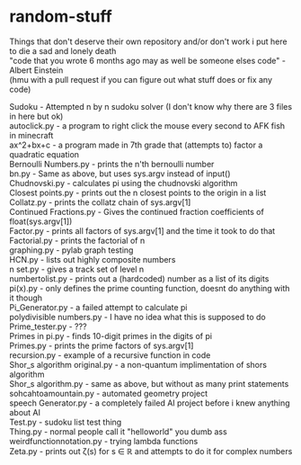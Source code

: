 # random-stuff
Things that don't deserve their own repository and/or don't work i put here to die a sad and lonely death  
"code that you wrote 6 months ago may as well be someone elses code" - Albert Einstein  
(hmu with a pull request if you can figure out what stuff does or fix any code)  

Sudoku - Attempted n by n sudoku solver (I don't know why there are 3 files in here but ok)  
autoclick.py - a program to right click the mouse every second to AFK fish in minecraft  
ax^2+bx+c - a program made in 7th grade that (attempts to) factor a quadratic equation  
Bernoulli Numbers.py - prints the n'th bernoulli number  
bn.py - Same as above, but uses sys.argv instead of input()  
Chudnovski.py - calculates pi using the chudnovski algorithm  
Closest points.py - prints out the n closest points to the origin in a list  
Collatz.py - prints the collatz chain of sys.argv[1]  
Continued Fractions.py - Gives the continued fraction coefficients of float(sys.argv[1])  
Factor.py - prints all factors of sys.argv[1] and the time it took to do that  
Factorial.py - prints the factorial of n  
graphing.py - pylab graph testing  
HCN.py - lists out highly composite numbers  
n set.py - gives a track set of level n  
numbertolist.py - prints out a (hardcoded) number as a list of its digits  
pi(x).py - only defines the prime counting function, doesnt do anything with it though  
Pi_Generator.py - a failed attempt to calculate pi  
polydivisible numbers.py - I have no idea what this is supposed to do  
Prime_tester.py - ???  
Primes in pi.py - finds 10-digit primes in the digits of pi  
Primes.py - prints the prime factors of sys.argv[1]  
recursion.py - example of a recursive function in code  
Shor_s algorithm original.py - a non-quantum implimentation of shors algorithm  
Shor_s algorithm.py - same as above, but without as many print statements  
sohcahtoamountain.py - automated geometry project  
speech Generator.py - a completely failed AI project before i knew anything about AI  
Test.py - sudoku list test thing  
Thing.py - normal people call it "helloworld" you dumb ass  
weirdfunctionnotation.py - trying lambda functions  
Zeta.py - prints out ζ(s) for s ∈ ℝ and attempts to do it for complex numbers  
